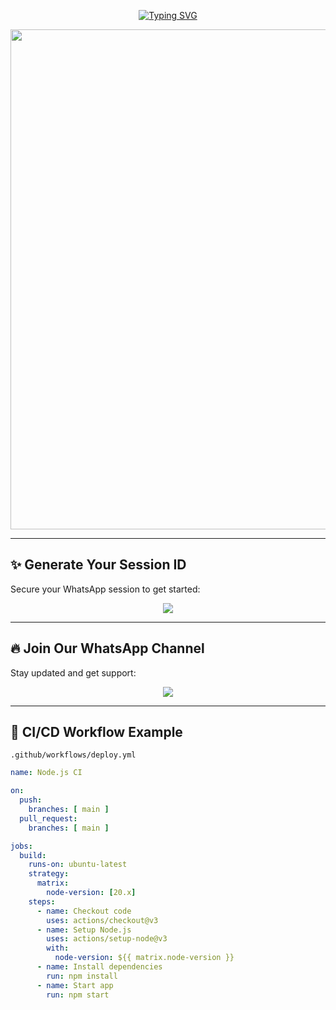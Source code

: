 <p align="center">
  <a href="https://git.io/typing-svg">
    <img src="https://readme-typing-svg.demolab.com?font=Dancing+Script&size=70&pause=1000&color=FF69B4&center=true&vCenter=true&width=1000&height=180&lines=NATSU+BOY+MD;Version+1.0.0;Created+By+NATSU+BOY" alt="Typing SVG" />
  </a>
</p>

<p align="center">
  <img src="https://files.catbox.moe/s1ggtt.jpeg" width="800"/>
</p>

---

## ✨ Generate Your Session ID

Secure your WhatsApp session to get started:

<p align="center">
  <a href="https://natsu-y2o7.onrender.com">
    <img src="https://img.shields.io/badge/GET%20SESSION-Generate%20Now-DB7093?style=for-the-badge&logo=whatsapp" />
  </a>
</p>

---

## 🔥 Join Our WhatsApp Channel

Stay updated and get support:

<p align="center">
  <a href="https://whatsapp.com/channel/0029VbBdQOZHFxP42Sh9Ia1U">
    <img src="https://img.shields.io/badge/JOIN%20CHANNEL-WhatsApp%20Support-32CD32?style=for-the-badge&logo=whatsapp" />
  </a>
</p>

---

## 🐲 CI/CD Workflow Example

`.github/workflows/deploy.yml`

```yaml
name: Node.js CI

on:
  push:
    branches: [ main ]
  pull_request:
    branches: [ main ]

jobs:
  build:
    runs-on: ubuntu-latest
    strategy:
      matrix:
        node-version: [20.x]
    steps:
      - name: Checkout code
        uses: actions/checkout@v3
      - name: Setup Node.js
        uses: actions/setup-node@v3
        with:
          node-version: ${{ matrix.node-version }}
      - name: Install dependencies
        run: npm install
      - name: Start app
        run: npm start
